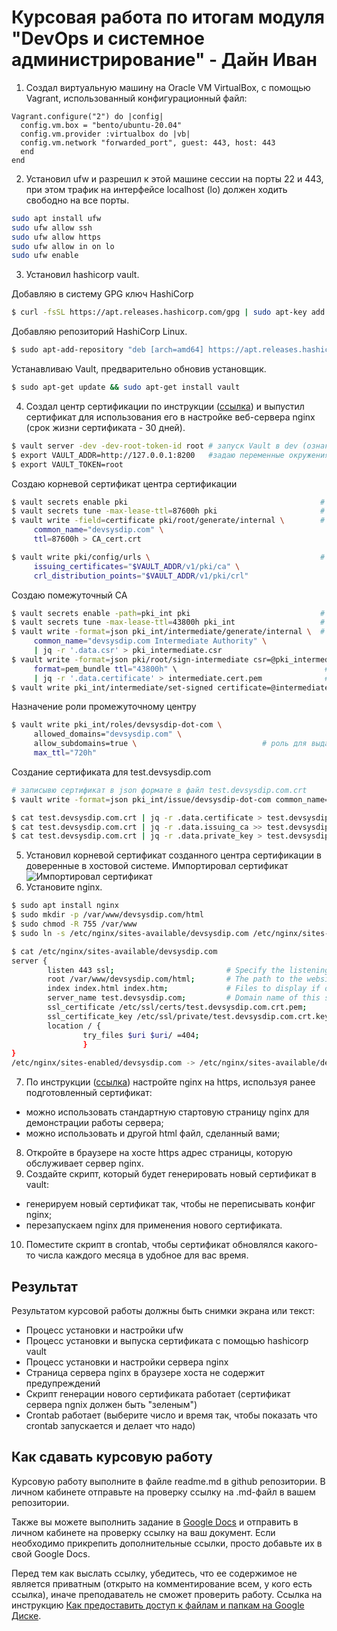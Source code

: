 # Курсовая работа по итогам модуля "DevOps и системное администрирование" - Дайн Иван


1. Создал виртуальную машину на Oracle VM VirtualBox, с помощью Vagrant, использованный конфигурационный файл:
```config
Vagrant.configure("2") do |config|
  config.vm.box = "bento/ubuntu-20.04"
  config.vm.provider :virtualbox do |vb|
  config.vm.network "forwarded_port", guest: 443, host: 443
  end
end
```
2. Установил ufw и разрешил к этой машине сессии на порты 22 и 443, при этом трафик на интерфейсе localhost (lo) должен ходить свободно на все порты.
```bash
sudo apt install ufw
sudo ufw allow ssh
sudo ufw allow https
sudo ufw allow in on lo
sudo ufw enable
```
3. Установил hashicorp vault.

Добавляю в систему GPG ключ HashiCorp
```bash
$ curl -fsSL https://apt.releases.hashicorp.com/gpg | sudo apt-key add -
```
Добавляю репозиторий HashiCorp Linux.
```bash
$ sudo apt-add-repository "deb [arch=amd64] https://apt.releases.hashicorp.com $(lsb_release -cs) main"
```
Устанавливаю Vault, предварительно обновив установщик.
```bash
$ sudo apt-get update && sudo apt-get install vault
```
4. Cоздал центр сертификации по инструкции ([ссылка](https://learn.hashicorp.com/tutorials/vault/pki-engine?in=vault/secrets-management)) и выпустил сертификат для использования его в настройке веб-сервера nginx (срок жизни сертификата - 30 дней).
```bash
$ vault server -dev -dev-root-token-id root # запуск Vault в dev (ознакомительном) режиме с рутовым токеном
$ export VAULT_ADDR=http://127.0.0.1:8200   #задаю переменные окружения
$ export VAULT_TOKEN=root
```
Создаю корневой сертификат центра сертификации
```bash
$ vault secrets enable pki                                           # включаю pki в ветке pki
$ vault secrets tune -max-lease-ttl=87600h pki                       # срок жизни примерно 10 лет
$ vault write -field=certificate pki/root/generate/internal \        # генерирую корневой сертификат devsysdip.com
     common_name="devsysdip.com" \
     ttl=87600h > CA_cert.crt

$ vault write pki/config/urls \                                      # прописываю адреса CA и CRL
     issuing_certificates="$VAULT_ADDR/v1/pki/ca" \
     crl_distribution_points="$VAULT_ADDR/v1/pki/crl"
```
Создаю помежуточный CA
```bash
$ vault secrets enable -path=pki_int pki                             # включаю pki в ветке pki_int
$ vault secrets tune -max-lease-ttl=43800h pki_int                   # срок жизни примерно 10 лет
$ vault write -format=json pki_int/intermediate/generate/internal \  # генерирую в json формате, извлекаю CSR и записываю в файл pki_intermediate.csr
     common_name="devsysdip.com Intermediate Authority" \
     | jq -r '.data.csr' > pki_intermediate.csr
$ vault write -format=json pki/root/sign-intermediate csr=@pki_intermediate.csr \ 
     format=pem_bundle ttl="43800h" \                                 # подписываю промежуточный сертификат корневым 
     | jq -r '.data.certificate' > intermediate.cert.pem              # из json извлекаю сертификат в файл intermediate.cert.pem  
$ vault write pki_int/intermediate/set-signed certificate=@intermediate.cert.pem  # подписанный импортирую в Vault 
```
Назначение роли промежуточному центру
```bash
$ vault write pki_int/roles/devsysdip-dot-com \
     allowed_domains="devsysdip.com" \
     allow_subdomains=true \                            # роль для выдачи сертификатов для поддоменов devsysdip.com
     max_ttl="720h"
```
Создание сертификата для test.devsysdip.com
```bash
# записывю сертификат в json формате в файл test.devsysdip.com.crt
$ vault write -format=json pki_int/issue/devsysdip-dot-com common_name="test.devsysdip.com" ttl="720h" > test.devsysdip.com.crt

$ cat test.devsysdip.com.crt | jq -r .data.certificate > test.devsysdip.com.crt.pem   # в файл test.devsysdip.com.crt.pem записывю сертификат
$ cat test.devsysdip.com.crt | jq -r .data.issuing_ca >> test.devsysdip.com.crt.pem   # и дополняю его сертификатом от промежуточного центра для построения цепочки
$ cat test.devsysdip.com.crt | jq -r .data.private_key > test.devsysdip.com.crt.key   # записываю закрытый ключ
```
5. Установил корневой сертификат созданного центра сертификации в доверенные в хостовой системе.
Импортировал сертификат
![Импортировал сертификат](https://imgur.com/a/ElKUPOb)
6. Установите nginx.
```bash
$ sudo apt install nginx
$ sudo mkdir -p /var/www/devsysdip.com/html
$ sudo chmod -R 755 /var/www
$ sudo ln -s /etc/nginx/sites-available/devsysdip.com /etc/nginx/sites-enabled/

$ cat /etc/nginx/sites-available/devsysdip.com
server {
        listen 443 ssl;                         # Specify the listening port
        root /var/www/devsysdip.com/html;       # The path to the website files
        index index.html index.htm;             # Files to display if only the domain name is specified in the address
        server_name test.devsysdip.com;         # Domain name of this site
        ssl_certificate /etc/ssl/certs/test.devsysdip.com.crt.pem;
        ssl_certificate_key /etc/ssl/private/test.devsysdip.com.crt.key;
        location / {
                try_files $uri $uri/ =404;
                }
}
/etc/nginx/sites-enabled/devsysdip.com -> /etc/nginx/sites-available/devsysdip.com
```
7. По инструкции ([ссылка](https://nginx.org/en/docs/http/configuring_https_servers.html)) настройте nginx на https, используя ранее подготовленный сертификат:
  - можно использовать стандартную стартовую страницу nginx для демонстрации работы сервера;
  - можно использовать и другой html файл, сделанный вами;
8. Откройте в браузере на хосте https адрес страницы, которую обслуживает сервер nginx.
9. Создайте скрипт, который будет генерировать новый сертификат в vault:
  - генерируем новый сертификат так, чтобы не переписывать конфиг nginx;
  - перезапускаем nginx для применения нового сертификата.
10. Поместите скрипт в crontab, чтобы сертификат обновлялся какого-то числа каждого месяца в удобное для вас время.

## Результат

Результатом курсовой работы должны быть снимки экрана или текст:

- Процесс установки и настройки ufw
- Процесс установки и выпуска сертификата с помощью hashicorp vault
- Процесс установки и настройки сервера nginx
- Страница сервера nginx в браузере хоста не содержит предупреждений 
- Скрипт генерации нового сертификата работает (сертификат сервера ngnix должен быть "зеленым")
- Crontab работает (выберите число и время так, чтобы показать что crontab запускается и делает что надо)

## Как сдавать курсовую работу

Курсовую работу выполните в файле readme.md в github репозитории. В личном кабинете отправьте на проверку ссылку на .md-файл в вашем репозитории.

Также вы можете выполнить задание в [Google Docs](https://docs.google.com/document/u/0/?tgif=d) и отправить в личном кабинете на проверку ссылку на ваш документ.
Если необходимо прикрепить дополнительные ссылки, просто добавьте их в свой Google Docs.

Перед тем как выслать ссылку, убедитесь, что ее содержимое не является приватным (открыто на комментирование всем, у кого есть ссылка), иначе преподаватель не сможет проверить работу. 
Ссылка на инструкцию [Как предоставить доступ к файлам и папкам на Google Диске](https://support.google.com/docs/answer/2494822?hl=ru&co=GENIE.Platform%3DDesktop).
